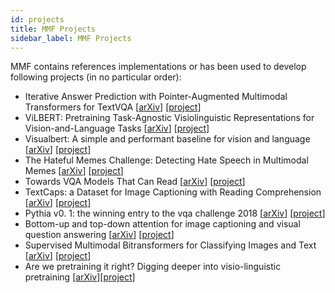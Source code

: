 ```yaml
---
id: projects
title: MMF Projects
sidebar_label: MMF Projects
---
```


MMF contains references implementations or has been used to develop following projects (in no particular order):

- Iterative Answer Prediction with Pointer-Augmented Multimodal Transformers for TextVQA [[arXiv](https://arxiv.org/abs/1911.06258)] [[project](https://github.com/facebookresearch/mmf/tree/main/projects/m4c)]
- ViLBERT: Pretraining Task-Agnostic Visiolinguistic Representations for Vision-and-Language Tasks [[arXiv](https://arxiv.org/abs/1908.02265)] [[project](https://github.com/facebookresearch/mmf/tree/main/projects/vilbert)]
- Visualbert: A simple and performant baseline for vision and language [[arXiv](https://arxiv.org/abs/1908.03557)] [[project](https://arxiv.org/abs/1908.03557)]
- The Hateful Memes Challenge: Detecting Hate Speech in Multimodal Memes [[arXiv](https://arxiv.org/abs/2005.04790)] [[project](https://github.com/facebookresearch/mmf/tree/main/projects/hateful_memes)]
- Towards VQA Models That Can Read [[arXiv](https://arxiv.org/abs/1904.08920)] [[project](https://github.com/facebookresearch/mmf/tree/main/projects/lorra)]
- TextCaps: a Dataset for Image Captioning with Reading Comprehension [[arXiv](https://arxiv.org/abs/2003.12462)] [[project](https://github.com/facebookresearch/mmf/tree/main/projects/m4c_captioner)]
- Pythia v0. 1: the winning entry to the vqa challenge 2018 [[arXiv](https://arxiv.org/abs/1807.09956)] [[project](https://github.com/facebookresearch/mmf/tree/main/projects/pythia)]
- Bottom-up and top-down attention for image captioning and visual question answering [[arXiv](https://arxiv.org/abs/1707.07998)] [[project](https://github.com/facebookresearch/mmf/tree/main/projects/butd)]
- Supervised Multimodal Bitransformers for Classifying Images and Text [[arXiv](https://arxiv.org/abs/1909.02950)] [[project](https://github.com/facebookresearch/mmf/tree/main/projects/mmbt)]
- Are we pretraining it right? Digging deeper into visio-linguistic pretraining [[arXiv](https://arxiv.org/abs/2004.08744)][[project](https://github.com/facebookresearch/mmf/tree/main/projects/pretrain_vl_right)]
